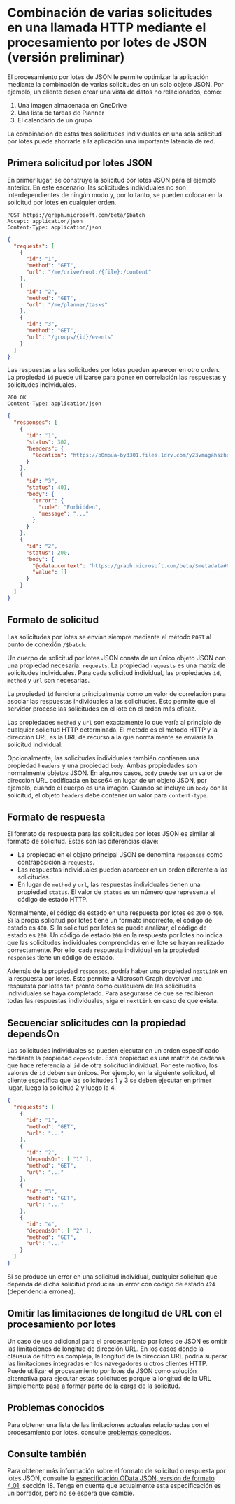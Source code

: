 # <a name="combine-multiple-requests-in-one-http-call-using-json-batching-preview"></a>Combinación de varias solicitudes en una llamada HTTP mediante el procesamiento por lotes de JSON (versión preliminar)

El procesamiento por lotes de JSON le permite optimizar la aplicación mediante la combinación de varias solicitudes en un solo objeto JSON. Por ejemplo, un cliente desea crear una vista de datos no relacionados, como:

1. Una imagen almacenada en OneDrive
2. Una lista de tareas de Planner
3. El calendario de un grupo

La combinación de estas tres solicitudes individuales en una sola solicitud por lotes puede ahorrarle a la aplicación una importante latencia de red.

## <a name="first-json-batch-request"></a>Primera solicitud por lotes JSON

En primer lugar, se construye la solicitud por lotes JSON para el ejemplo anterior. En este escenario, las solicitudes individuales no son interdependientes de ningún modo y, por lo tanto, se pueden colocar en la solicitud por lotes en cualquier orden.

```http
POST https://graph.microsoft.com/beta/$batch
Accept: application/json
Content-Type: application/json
```

```json
{
  "requests": [
    {
      "id": "1",
      "method": "GET",
      "url": "/me/drive/root:/{file}:/content"
    },
    {
      "id": "2",
      "method": "GET",
      "url": "/me/planner/tasks"
    },
    {
      "id": "3",
      "method": "GET",
      "url": "/groups/{id}/events"
    }
  ]
}
```

Las respuestas a las solicitudes por lotes pueden aparecer en otro orden. La propiedad `id` puede utilizarse para poner en correlación las respuestas y solicitudes individuales.

```http
200 OK
Content-Type: application/json
```

```json
{
  "responses": [
    {
      "id": "1",
      "status": 302,
      "headers": {
        "location": "https://b0mpua-by3301.files.1drv.com/y23vmagahszhxzlcvhasdhasghasodfi"
      }
    },
    {
      "id": "3",
      "status": 401,
      "body": {
        "error": {
          "code": "Forbidden",
          "message": "..."
        }
      }
    },
    {
      "id": "2",
      "status": 200,
      "body": {
        "@odata.context": "https://graph.microsoft.com/beta/$metadata#Collection(microsoft.graph.plannerTask)",
        "value": []
      }
    }
  ]
}
```

## <a name="request-format"></a>Formato de solicitud

Las solicitudes por lotes se envían siempre mediante el método `POST` al punto de conexión `/$batch`.

Un cuerpo de solicitud por lotes JSON consta de un único objeto JSON con una propiedad necesaria: `requests`. La propiedad `requests` es una matriz de solicitudes individuales. Para cada solicitud individual, las propiedades `id`, `method` y `url` son necesarias.

La propiedad `id` funciona principalmente como un valor de correlación para asociar las respuestas individuales a las solicitudes. Esto permite que el servidor procese las solicitudes en el lote en el orden más eficaz.

Las propiedades `method` y `url` son exactamente lo que vería al principio de cualquier solicitud HTTP determinada. El método es el método HTTP y la dirección URL es la URL de recurso a la que normalmente se enviaría la solicitud individual.

Opcionalmente, las solicitudes individuales también contienen una propiedad `headers` y una propiedad `body`. Ambas propiedades son normalmente objetos JSON. En algunos casos, `body` puede ser un valor de dirección URL codificada en base64 en lugar de un objeto JSON, por ejemplo, cuando el cuerpo es una imagen. Cuando se incluye un `body` con la solicitud, el objeto `headers` debe contener un valor para `content-type`.

## <a name="response-format"></a>Formato de respuesta

El formato de respuesta para las solicitudes por lotes JSON es similar al formato de solicitud. Estas son las diferencias clave:

* La propiedad en el objeto principal JSON se denomina `responses` como contraposición a `requests`.
* Las respuestas individuales pueden aparecer en un orden diferente a las solicitudes.
* En lugar de `method` y `url`, las respuestas individuales tienen una propiedad `status`. El valor de `status` es un número que representa el código de estado HTTP.

Normalmente, el código de estado en una respuesta por lotes es `200` o `400`. Si la propia solicitud por lotes tiene un formato incorrecto, el código de estado es `400`. Si la solicitud por lotes se puede analizar, el código de estado es `200`. Un código de estado `200` en la respuesta por lotes no indica que las solicitudes individuales comprendidas en el lote se hayan realizado correctamente. Por ello, cada respuesta individual en la propiedad `responses` tiene un código de estado.

Además de la propiedad `responses`, podría haber una propiedad `nextLink` en la respuesta por lotes. Esto permite a Microsoft Graph devolver una respuesta por lotes tan pronto como cualquiera de las solicitudes individuales se haya completado. Para asegurarse de que se recibieron todas las respuestas individuales, siga el `nextLink` en caso de que exista.

## <a name="sequencing-requests-with-the-dependson-property"></a>Secuenciar solicitudes con la propiedad dependsOn

Las solicitudes individuales se pueden ejecutar en un orden especificado mediante la propiedad `dependsOn`. Esta propiedad es una matriz de cadenas que hace referencia al `id` de otra solicitud individual. Por este motivo, los valores de `id` deben ser únicos. Por ejemplo, en la siguiente solicitud, el cliente especifica que las solicitudes 1 y 3 se deben ejecutar en primer lugar, luego la solicitud 2 y luego la 4.

```json
{
  "requests": [
    {
      "id": "1",
      "method": "GET",
      "url": "..."
    },
    {
      "id": "2",
      "dependsOn": [ "1" ],
      "method": "GET",
      "url": "..."
    },
    {
      "id": "3",
      "method": "GET",
      "url": "..."
    },
    {
      "id": "4",
      "dependsOn": [ "2" ],
      "method": "GET",
      "url": "..."
    }
  ]
}
```

Si se produce un error en una solicitud individual, cualquier solicitud que dependa de dicha solicitud producirá un error con código de estado `424` (dependencia errónea).

## <a name="bypassing-url-length-limitations-with-batching"></a>Omitir las limitaciones de longitud de URL con el procesamiento por lotes

Un caso de uso adicional para el procesamiento por lotes de JSON es omitir las limitaciones de longitud de dirección URL. En los casos donde la cláusula de filtro es compleja, la longitud de la dirección URL podría superar las limitaciones integradas en los navegadores u otros clientes HTTP. Puede utilizar el procesamiento por lotes de JSON como solución alternativa para ejecutar estas solicitudes porque la longitud de la URL simplemente pasa a formar parte de la carga de la solicitud.

## <a name="known-issues"></a>Problemas conocidos

Para obtener una lista de las limitaciones actuales relacionadas con el procesamiento por lotes, consulte [problemas conocidos][batching-known-issues].

[batching-known-issues]: https://developer.microsoft.com/en-us/graph/docs/concepts/known_issues#json-batching
[odata-4.01-json]: https://www.oasis-open.org/committees/download.php/60365/odata-json-format-v4.01-wd02-2017-03-24.docx


## <a name="see-also"></a>Consulte también

Para obtener más información sobre el formato de solicitud o respuesta por lotes JSON, consulte la [especificación OData JSON, versión de formato 4.01][odata-4.01-json], sección 18. Tenga en cuenta que actualmente esta especificación es un borrador, pero no se espera que cambie.


